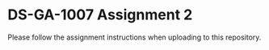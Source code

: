 DS-GA-1007 Assignment 2
=======================

Please follow the assignment instructions when uploading to this repository.

